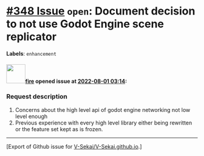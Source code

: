 # [\#348 Issue](https://github.com/V-Sekai/V-Sekai.github.io/issues/348) `open`: Document decision to not use Godot Engine scene replicator
**Labels**: `enhancement`


#### <img src="https://avatars.githubusercontent.com/u/32321?u=c2e06a3d2b49a467aa907e54aa259516440267cc&v=4" width="50">[fire](https://github.com/fire) opened issue at [2022-08-01 03:14](https://github.com/V-Sekai/V-Sekai.github.io/issues/348):

### Request description

1. Concerns about the high level api of godot engine networking not low level enough
2. Previous experience with every high level library either being rewritten or the feature set kept as is frozen.




-------------------------------------------------------------------------------



[Export of Github issue for [V-Sekai/V-Sekai.github.io](https://github.com/V-Sekai/V-Sekai.github.io).]

